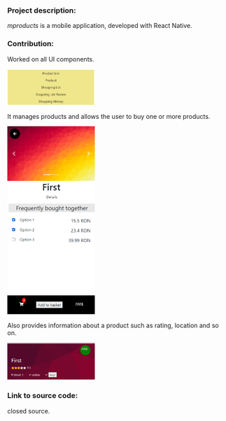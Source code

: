 ### Project description:
*mproducts* is a mobile application, developed with React Native.

### Contribution:
Worked on all UI components.

<div>
<a href="url"><img src="./homepage.png" width="200"></a>
</div>

It manages products and allows the user to buy one or more products.

<div>
<a href="url"><img src="./product-addToBasket.png" width="200"></a>
</div>

Also provides information about a product such as rating, location and so on.

<div>
<a href="url"><img src="./product-page.png" width="200"></a>
</div>


### Link to source code: 
closed source.
